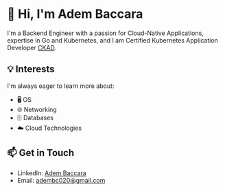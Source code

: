 # 👋 Hi, I'm Adem Baccara

I'm a Backend Engineer with a passion for Cloud-Native Applications, expertise in Go and Kubernetes, and I am Certified Kubernetes Application Developer [CKAD](https://www.credly.com/badges/ba01bbc9-bbcd-4487-9005-1806630533f3/public_url).
## 💡 Interests

I'm always eager to learn more about:
- 🖥️ OS
- 🌐 Networking
- 🗄️ Databases
- ☁️ Cloud Technologies

## 📫 Get in Touch

- LinkedIn: [Adem Baccara](https://www.linkedin.com/in/adembc/)
- Email: adembc020@gmail.com
